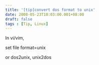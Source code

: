 ```yaml
---
title: '[tip]convert dos format to unix'
date: 2008-05-23T18:03:00.001+08:00
draft: false
tags : [Tip, Linux]
---
```


In vi/vim,  
  
﻿set file format=unix  
  
or dos2unix, unix2dos